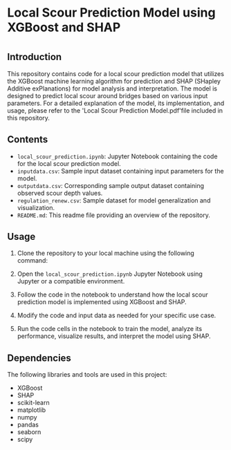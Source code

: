 # Local Scour Prediction Model using XGBoost and SHAP
#
## Introduction

This repository contains code for a local scour prediction model that utilizes the XGBoost machine learning algorithm for prediction and SHAP (SHapley Additive exPlanations) for model analysis and interpretation. 
The model is designed to predict local scour around bridges based on various input parameters.
For a detailed explanation of the model, its implementation, and usage, please refer to the 'Local Scour Prediction Model.pdf'file included in this repository.

## Contents

- `local_scour_prediction.ipynb`: Jupyter Notebook containing the code for the local scour prediction model.
- `inputdata.csv`: Sample input dataset containing input parameters for the model.
- `outputdata.csv`: Corresponding sample output dataset containing observed scour depth values.
- `regulation_renew.csv`: Sample dataset for model generalization and visualization.
- `README.md`: This readme file providing an overview of the repository.

## Usage

1. Clone the repository to your local machine using the following command:

2. Open the `local_scour_prediction.ipynb` Jupyter Notebook using Jupyter or a compatible environment.

3. Follow the code in the notebook to understand how the local scour prediction model is implemented using XGBoost and SHAP.

4. Modify the code and input data as needed for your specific use case.

5. Run the code cells in the notebook to train the model, analyze its performance, visualize results, and interpret the model using SHAP.

## Dependencies

The following libraries and tools are used in this project:

- XGBoost
- SHAP
- scikit-learn
- matplotlib
- numpy
- pandas
- seaborn
- scipy

